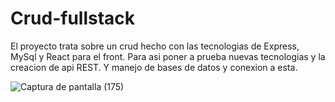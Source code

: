 # Crud-fullstack

El proyecto trata sobre un crud hecho con las tecnologias de Express, MySql y React para el front.
Para asi poner a prueba nuevas tecnologias y la creacion de api REST. Y manejo de bases de datos y conexion a esta.

![Captura de pantalla (175)](https://user-images.githubusercontent.com/103287573/218913900-a4c13cb6-4fbc-490d-b73c-f0134961e9bb.png)
